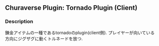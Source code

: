 ## Churaverse Plugin: Tornado Plugin (Client)

### Description

錬金アイテムの一種であるtornadoのplugin(client側).
プレイヤーが向いている方向にジグザグに動くトルネードを放つ.
